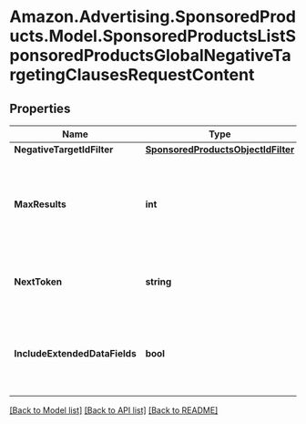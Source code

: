 # Amazon.Advertising.SponsoredProducts.Model.SponsoredProductsListSponsoredProductsGlobalNegativeTargetingClausesRequestContent

## Properties

Name | Type | Description | Notes
------------ | ------------- | ------------- | -------------
**NegativeTargetIdFilter** | [**SponsoredProductsObjectIdFilter**](SponsoredProductsObjectIdFilter.md) |  | [optional] 
**MaxResults** | **int** | Number of records to include in the paginated response. Defaults to max page size for given API | [optional] 
**NextToken** | **string** | token value allowing to navigate to the next response page | [optional] 
**IncludeExtendedDataFields** | **bool** | Whether to get entity with extended data fields such as creationDate, lastUpdateDate, servingStatus | [optional] 

[[Back to Model list]](../README.md#documentation-for-models) [[Back to API list]](../README.md#documentation-for-api-endpoints) [[Back to README]](../README.md)

